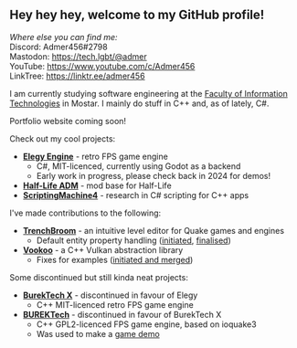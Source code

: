 
## Hey hey hey, welcome to my GitHub profile!

*Where else you can find me:*  
Discord: Admer456#2798  
Mastodon: https://tech.lgbt/@admer  
YouTube: https://www.youtube.com/c/Admer456  
LinkTree: https://linktr.ee/admer456

I am currently studying software engineering at the [Faculty of Information Technologies](https://www.fit.ba/) in Mostar. I mainly do stuff in C++ and, as of lately, C#.

Portfolio website coming soon!

Check out my cool projects:
* [**Elegy Engine**](https://github.com/ElegyEngine) - retro FPS game engine
    - C#, MIT-licenced, currently using Godot as a backend
    - Early work in progress, please check back in 2024 for demos!
* [**Half-Life ADM**](https://github.com/Admer456/halflife-adm) - mod base for Half-Life
* [**ScriptingMachine4**](https://github.com/Admer456/ScriptingMachine4) - research in C# scripting for C++ apps

I've made contributions to the following:
* [**TrenchBroom**](https://github.com/TrenchBroom/TrenchBroom) - an intuitive level editor for Quake games and engines
    - Default entity property handling ([initiated](https://github.com/TrenchBroom/TrenchBroom/pull/3941), [finalised](https://github.com/TrenchBroom/TrenchBroom/pull/4164))
* [**Vookoo**](https://github.com/andy-thomason/Vookoo) - a C++ Vulkan abstraction library
    - Fixes for examples ([initiated and merged](https://github.com/andy-thomason/Vookoo/pull/45))

Some discontinued but still kinda neat projects:
* [**BurekTech X**](https://github.com/Admer456/btx-engine) - discontinued in favour of Elegy
    - C++ MIT-licenced retro FPS game engine
* [**BUREKTech**](https://github.com/Admer456/ioq3-burek) - discontinued in favour of BurekTech X
    - C++ GPL2-licenced FPS game engine, based on ioquake3
    - Was used to make a [game demo](https://www.youtube.com/watch?v=SzYP1LTfNuk&t=1668s)
